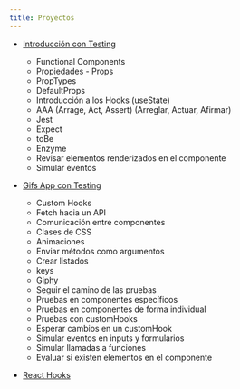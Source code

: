 ```yaml
---
title: Proyectos
---
```


- [Introducción con Testing](https://github.com/rubenfgr-study/react-intro-test)
  - Functional Components
  - Propiedades - Props
  - PropTypes
  - DefaultProps
  - Introducción a los Hooks (useState)
  - AAA (Arrage, Act, Assert) (Arreglar, Actuar, Afirmar)
  - Jest
  - Expect
  - toBe
  - Enzyme
  - Revisar elementos renderizados en el componente
  - Simular eventos
- [Gifs App con Testing](https://github.com/rubenfgr-study/react-gifs-app-tests)

  - Custom Hooks
  - Fetch hacia un API
  - Comunicación entre componentes
  - Clases de CSS
  - Animaciones
  - Enviar métodos como argumentos
  - Crear listados
  - keys
  - Giphy
  - Seguir el camino de las pruebas
  - Pruebas en componentes específicos
  - Pruebas en componentes de forma individual
  - Pruebas con customHooks
  - Esperar cambios en un customHook
  - Simular eventos en inputs y formularios
  - Simular llamadas a funciones
  - Evaluar si existen elementos en el componente

- [React Hooks](https://github.com/rubenfgr-study/react-hooks)
